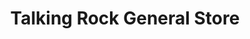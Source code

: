 ---
title: "Talking Rock General Store"
url: /talking-rock/talking-rock-general-store/
shop: gift
---